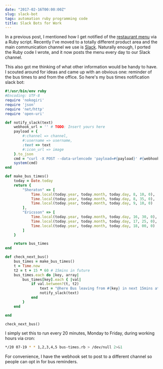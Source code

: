 ```yaml
---
date: "2017-02-16T00:00:00Z"
slug: slack-bot
tags: automation ruby programming code
title: Slack Bots for Work
---
```


In a previous post, I mentioned how I get notified of the [restaurant menu][canteen] via a Ruby script. Recently I've moved to a totally different product area and the main communication channel we use is [Slack][]. Naturally enough, I ported the Ruby code I wrote, and it now posts the menu every day to our Slack channel.

This also got me thinking of what other information would be handy to have. I scouted around for ideas and came up with an obvious one: reminder of the bus times to and from the office. So here's my bus times notification slack bot:

```ruby
#!/usr/bin/env ruby
#Encoding: UTF-8
require 'nokogiri'
require 'json'
require 'net/http'
require 'open-uri'

def notify_slack(text)
    webhook_url = '' # TODO: Insert yours here
    payload = {
        #:channel => channel,
        #:username => username,
        :text => text
        #:icon_url => image
    }.to_json
    cmd = "curl -X POST --data-urlencode 'payload=#{payload}' #{webhook_url}"
    system(cmd)
end

def make_bus_times()
    today = Date.today
    return {
        "Sheraton" => [
            Time.local(today.year, today.month, today.day, 8, 10, 0),
            Time.local(today.year, today.month, today.day, 8, 35, 0),
            Time.local(today.year, today.month, today.day, 9, 10, 0)
        ],
        "Ericsson" => [
            Time.local(today.year, today.month, today.day, 16, 30, 0),
            Time.local(today.year, today.month, today.day, 17, 25, 0),
            Time.local(today.year, today.month, today.day, 18, 00, 0)
        ]
    }

    return bus_times
end

def check_next_bus()
    bus_times = make_bus_times()
    t = Time.now
    t2 = t + 15 * 60 # 15mins in future
    bus_times.each do |key, array|
        bus_times[key].each { |val|
            if val.between?(t, t2)
                text = "@here Bus leaving from #{key} in next 15mins at #{val.strftime('%H:%M')}"
                notify_slack(text)
            end
        }
    end

end

check_next_bus()
```

I simply set this to run every 20 minutes, Monday to Friday, during working hours via cron:
```bash
*/20 07-19 * * 1,2,3,4,5 bus-times.rb > /dev/null 2>&1
```

For convenience, I have the webhook set to post to a different channel so people can opt in for bus reminders.

[canteen]: /rest-menu
[Slack]: https://www.slack.com
